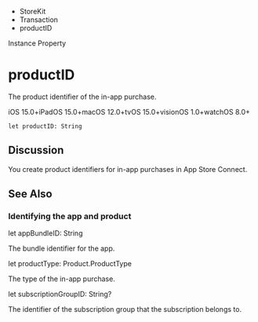 

- StoreKit
- Transaction
-  productID 

Instance Property

# productID

The product identifier of the in-app purchase.

iOS 15.0+iPadOS 15.0+macOS 12.0+tvOS 15.0+visionOS 1.0+watchOS 8.0+

``` source
let productID: String
```

## Discussion

You create product identifiers for in-app purchases in App Store Connect.

## See Also

### Identifying the app and product

let appBundleID: String

The bundle identifier for the app.

let productType: Product.ProductType

The type of the in-app purchase.

let subscriptionGroupID: String?

The identifier of the subscription group that the subscription belongs to.

